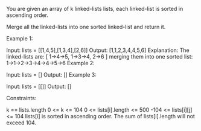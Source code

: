 You are given an array of k linked-lists lists, each linked-list is sorted in ascending order.

Merge all the linked-lists into one sorted linked-list and return it.

 

Example 1:

  Input: lists = [[1,4,5],[1,3,4],[2,6]]
  Output: [1,1,2,3,4,4,5,6]
  Explanation: The linked-lists are:
  [
    1->4->5,
    1->3->4,
    2->6
  ]
  merging them into one sorted list:
  1->1->2->3->4->4->5->6
Example 2:

  Input: lists = []
  Output: []
Example 3:

  Input: lists = [[]]
  Output: []

Constraints:

  k == lists.length
  0 <= k <= 104
  0 <= lists[i].length <= 500
  -104 <= lists[i][j] <= 104
  lists[i] is sorted in ascending order.
  The sum of lists[i].length will not exceed 104.